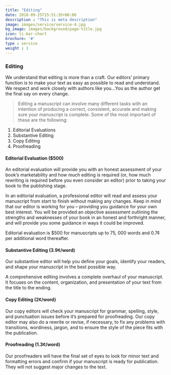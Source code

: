 ```yaml
---
title: "Editing"
date: 2018-09-25T15:51:35+06:00
description : "This is meta description"
image: images/service/service-4.jpg
bg_image: images/background/page-title.jpg
icon: ti-bar-chart
brochure: '#'
type : service
weight : 1
---
```


### Editing

We understand that editing is more than a craft. Our editors’ primary function is to make your text as easy as possible to read and understand. We respect and work closely with authors like you…You as the author get the final say on every change.


>Editing a manuscript can involve many different tasks with an intention of producing a correct, consistent, accurate and making sure your manuscript is complete. Some of the most important of these are the following:

1. Editorial Evaluations
2. Substantive Editing
3. Copy Editing
4. Proofreading

#### Editorial Evaluation ($500)
An editorial evaluation will provide you with an honest assessment of your book’s marketability and how much editing is required (or, how much rewriting is required before you even consider an editor) prior to taking your book to the publishing stage.

In an editorial evaluation, a professional editor will read and assess your manuscript from start to finish without making any changes. Keep in mind that our editor is working for you – providing you guidance for your own best interest. You will be provided an objective assessment outlining the strengths and weaknesses of your book in an honest and forthright manner, and will provide you some guidance in ways it could be improved.

Editorial evaluation is $500 for manuscripts up to 75, 000 words and 0.7¢ per additional word thereafter.

#### Substantive Editing (3.9¢/word)
Our substantive editor will help you define your goals, identify your readers, and shape your manuscript in the best possible way.

A comprehensive editing involves a complete overhaul of your manuscript. It focuses on the content, organization, and presentation of your text from the title to the ending.

#### Copy Editing (2¢/word)
Our copy editors will check your manuscript for grammar, spelling, style, and punctuation issues before it’s prepared for proofreading. Our copy editor may also do a rewrite or revise, if necessary, to fix any problems with transitions, wordiness, jargon, and to ensure the style of the piece fits with the publication.

#### Proofreading (1.3¢/word)
Our proofreaders will have the final set of eyes to look for minor text and formatting errors and confirm if your manuscript is ready for publication. They will not suggest major changes to the text.